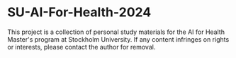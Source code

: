 # SU-AI-For-Health-2024
This project is a collection of personal study materials for the AI for Health Master's program at Stockholm University. If any content infringes on rights or interests, please contact the author for removal.
